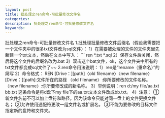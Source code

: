 ```yaml
---
layout: post
title: 批处理之ren命令-可批量修改文件名
categories:
description: 批处理之ren命令-可批量修改文件名
keywords:
---
```

批处理之ren命令-可批量修改文件名
1.批处理批量修改文件后缀名（假设我需要把一个文件夹中的很多txt文件改为sql文件）：
    1）在需要被处理的文件的文件夹里先新建一个txt文本，然后在文本中写入：
    ```
          ren *.txt *.sql
     2）保存文件后关闭，然后将这个文件的后缀名改为.bat
   3）双击这个bat文件，ok，这个文件夹中所有的txt文件都变成sql文件了~~
2.ren命令用法说明：
    1）ren是“rename（重命名）”的简写
    2）命令格式：
         REN [Drive：][path]〈old filename〉〈new filename〉
        [Drive：][path]:文件所在的路径
      〈old filename〉:你所要修改的文件名称。
      〈new filename〉:你所要修改成的新名称。
    3）举例说明：ren d:/my file/aa.txt bb.txt
          这条命令是将d盘下my file下的aa.txt文本文件改成bb.txt。
    4）注意：
         ①新文件名前不可以加上盘符和路径，因为该命令只能对同一盘上的文件更换文件名；
         ②允许使用通配符更改一组文件名或扩展名。
         ③不能为要修改的目标文件指定新的盘符和文件夹。
```
